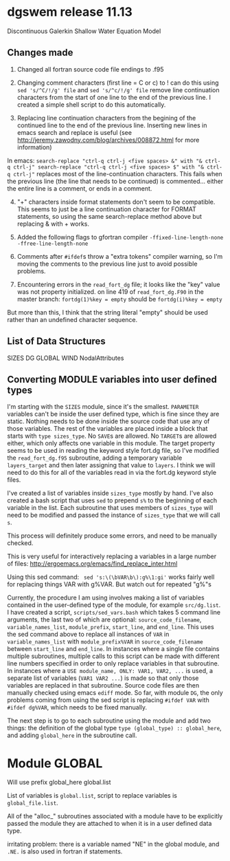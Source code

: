 dgswem release 11.13
=========
Discontinuous Galerkin Shallow Water Equation Model

## Changes made

1. Changed all fortran source code file endings to .f95

2. Changing comment characters (first line = C or c) to !
can do this using `sed 's/^C/!/g' file` and `sed 's/^c/!/g' file`
remove line continuation characters from the start of one line to the end of the previous line.  I created a simple shell script to do this automatically.

3. Replacing line continuation characters from the begining of the continued line to the end of the previous line. Inserting new lines in emacs search and replace is useful (see <http://jeremy.zawodny.com/blog/archives/008872.html> for more information)

In emacs: 
``
search-replace "ctrl-q ctrl-j <five spaces> &" with "& ctrl-q ctrl-j"
search-replace "ctrl-q ctrl-j <five spaces> $" with "& ctrl-q ctrl-j"
``
replaces most of the line-continuation characters. This fails when the previous 
line (the line that needs to be continued) is commented... either the entire line is a comment, or ends in a comment.  

4. "+" characters inside format statements don't seem to be compatible. This seems to just be a line continuation character for FORMAT statements, so using the same search-replace method above but replacing & with + works.

5. Added the following flags to gfortran compiler `-ffixed-line-length-none -ffree-line-length-none`

6. Comments after `#ifdef`s throw a "extra tokens" compiler warning, so I'm moving the comments to the previous line just to avoid possible problems.

7. Encountering errors in the `read_fort_dg` file; it looks like the "key" value was not property initialized. on line 419 of `read_fort_dg.F90` in the master branch:
`fortdg(1)%key = empty`
should be
`fortdg(i)%key = empty`

But more than this, I think that the string literal "empty" should be used rather than an undefined character sequence.

## List of Data Structures 

SIZES
DG
GLOBAL
WIND
NodalAttributes

## Converting MODULE variables into user defined types

I'm starting with the `SIZES` module, since it's the smallest.  `PARAMETER` variables can't be inside the user defined type, which is fine since they are static. Nothing needs to be done inside the source code that use any of those variables. The rest of the variables are placed inside a block that starts with `type sizes_type`.  No `SAVE`s are allowed.  No `TARGET`s are allowed either, which only affects one variable in this module. The target property seems to be used in reading the keyword style fort.dg file, so I've modified the `read_fort_dg.f95` subroutine, adding a temporary variable `layers_target` and then later assigning that value to `layers`. I think we will need to do this for all of the variables read in via the fort.dg keyword style files.

I've created a list of variables inside `sizes_type` mostly by hand. I've also created a bash script that uses `sed` to prepend `s%` to the beginning of each variable in the list. Each subroutine that uses members of `sizes_type` will need to be modified and passed the instance of `sizes_type` that we will call `s`. 

This process will definitely produce some errors, and need to be manually checked.

This is very useful for interactively replacing a variables in a large number of files: <http://ergoemacs.org/emacs/find_replace_inter.html>

Using this sed command: ` sed 's:\(\bVAR\b\):g%\1:gi'` works fairly well for replacing things VAR with g%VAR. But watch out for repeated "g%"s 

Currently, the procedure I am using involves making a list of variables contained in the user-defined type of the module, for example `src/dg.list`. I have created a script, `scripts/sed_vars.bash` which takes 5 command line arguments, the last two of which are optional: `source_code_filename`, `variable_names_list`, `module_prefix`, `start_line`, and `end_line`. This uses the sed command above to replace all instances of `VAR` in `variable_names_list` with `module_prefix%VAR` in `source_code_filename` between `start_line` and `end_line`.  In instances where a single file contains multiple subroutines, multiple calls to this script can be made with different line numbers specified in order to only replace variables in that subroutine.  In instances where a `USE module_name, ONLY: VAR1, VAR2, ...` is used, a separate list of variables (`VAR1 VAR2 ...`) is made so that only those variables are replaced in that subroutine. Source code files are then manually checked using emacs `ediff` mode.  So far, with module `DG`, the only problems coming from using the sed script is replacing `#ifdef VAR` with `#ifdef dg%VAR`, which needs to be fixed manually.  

The next step is to go to each subroutine using the module and add two things: the definition of the global type `type (global_type) :: global_here`, and adding `global_here` in the subroutine call.

# Module GLOBAL

Will use prefix global_here
global.list

List of variables is `global.list`, script to replace variables is `global_file.list`.

All of the "alloc_" subroutines associated with a module have to be explicitly passed the module they are attached to when it is in a user defined data type.

irritating problem: there is a variable named "NE" in the global module, and `.NE.` is also used in fortran if statements.